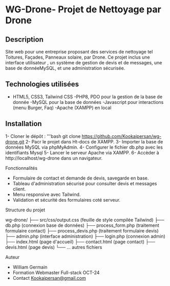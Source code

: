 # WG-Drone- Projet de Nettoyage par Drone

## Description

Site web pour une entreprise proposant des services de nettoyage tel Toitures, Façades,
Panneaux solaire, par Drone.
Ce projet inclus une interface utilisateur , un système de gestion de devis et de messages, une base de donnéeMySQL, et une administration sécurisée.

## Technologies utilisées

- HTML5, CSS3, Tailwind CSS
-PHP8, PDO pour la gestion de la base de donnée
-MySQL pour la base de données
-Javascript pour interactions (menu Burger, Faq)
-Apache (XAMPP) en local

## Installation

1- Cloner le dépôt :
'''bash
git clone https://github.com/Kookaipersan/wg-drone.git
2- Pacr le projet dans Ht-docs de XAMPP.
3- Importer la base de données MySQL via phpMyAdmin.
4- Configurer le fichier db.php avec les identifiants Mysql
5- Lancer le serveur Apache via XAMPP.
6- Accèder à http://localhost/wg-drone dans un navigateur.

Fonctionnalités
* Formulaire de contact et demande de devis, savegarde en base.
* Tableau d'administration sécurisé pour consulter devis et messages client.
* Menu responsive avec Tailwind.
* Validation et sécurité des formulaires coté serveur.

Structure du projet 

wg-drone/
├── src/css/output.css  (feuille de style compilée Tailwind)
├── db.php              (connexion base de données)
├── process_form.php    (traitement formulaire contact)
├── process_devis.php   (traitement formulaire devis)
├── admin.php           (interface administration)
├── login.php           (connexion admin)
├── index.html          (page d'accueil)
├── contact.html        (page contact)
├── devis.html          (page devis)
└── ... autres fichiers

Auteur 
* William Germain
* Formation Webmaster Full-stack OCT-24
* Contact Kookaipersan@gmail.com

